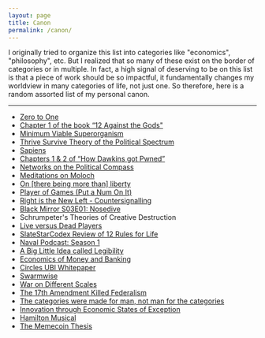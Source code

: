 ```yaml
---
layout: page
title: Canon
permalink: /canon/
---
```


I originally tried to organize this list into categories like "economics", "philosophy", etc. But I realized that so many of these exist on the border of categories or in multiple. In fact, a high signal of deserving to be on this list is that a piece of work should be so impactful, it fundamentally changes my worldview in many categories of life, not just one.  So therefore, here is a random assorted list of my personal canon.

---

- [Zero to One](https://www.amazon.com/Zero-One-Notes-Startups-Future/dp/0804139296)
- [Chapter 1 of the book “12 Against the Gods"](https://www.amazon.com/Twelve-Against-Gods-Story-Adventure/dp/1635765390)
- [Minimum Viable Superorganism](https://meltingasphalt.com/minimum-viable-superorganism/)
- [Thrive Survive Theory of the Political Spectrum](https://slatestarcodex.com/2013/03/04/a-thrivesurvive-theory-of-the-political-spectrum/)
- [Sapiens](https://www.amazon.com/Sapiens-Humankind-Yuval-Noah-Harari/dp/0062316095)
- [Chapters 1 & 2 of “How Dawkins got Pwned”](https://www.unqualified-reservations.org/2007/09/how-dawkins-got-pwned-part-1/)
- [Networks on the Political Compass](https://twitter.com/plinz/status/1302761198232850432)
- [Meditations on Moloch](https://slatestarcodex.com/2014/07/30/meditations-on-moloch/)
- [On [there being more than] liberty](https://devonzuegel.com/post/on-there-being-more-than-liberty)
- [Player of Games (Put a Num On It)](https://putanumonit.com/2018/08/22/player-of-games/)
- [Right is the New Left - Countersignalling](https://slatestarcodex.com/2014/04/22/right-is-the-new-left/)
- [Black Mirror S03E01: Nosedive](https://www.netflix.com/watch/80104627?trackId=14277283&tctx=-97%2C-97%2C%2C%2C%2C%2C%2C%2C70264888)
- Schrumpeter's Theories of Creative Destruction
- [Live versus Dead Players](https://medium.com/@samo.burja/live-versus-dead-players-2b24f6e9eae2)
- [SlateStarCodex Review of 12 Rules for Life](https://slatestarcodex.com/2018/03/26/book-review-twelve-rules-for-life/)
- [Naval Podcast:  Season 1](https://www.youtube.com/watch?v=1-TZqOsVCNM&ab_channel=Naval)
- [A Big Little Idea called Legibility](https://www.ribbonfarm.com/2010/07/26/a-big-little-idea-called-legibility/)
- [Economics of Money and Banking](https://www.coursera.org/learn/money-banking)
- [Circles UBI Whitepaper](https://github.com/CirclesUBI/whitepaper)
- [Swarmwise](https://falkvinge.net/files/2013/04/Swarmwise-2013-by-Rick-Falkvinge-v1.1-2013Sep01.pdf)
- [War on Different Scales](http://www.sunnya97.com/blog/war-on-different-scales)
- [The 17th Amendment Killed Federalism](http://www.sunnya97.com/blog/the-17th-amendment-killed-federalism)
- [The categories were made for man, not man for the categories](https://slatestarcodex.com/2014/11/21/the-categories-were-made-for-man-not-man-for-the-categories/)
- [Innovation through Economic States of Exception](http://www.sunnya97.com/blog/innovation-through-economic-states-of-exception)
- [Hamilton Musical](https://www.youtube.com/watch?v=aPSWZUExZ8M)
- [The Memecoin Thesis](http://www.sunnya97.com/blog/the-memecoin-thesis)
